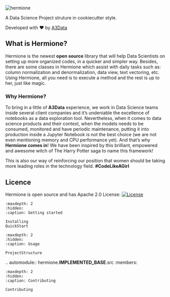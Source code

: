 ![hermione](../images/vertical_logo.png)

A Data Science Project struture in cookiecutter style.

Developed with ❤️ by <a href="http://www.a3data.com.br/" target="_blank">A3Data</a>

## What is Hermione?

  

Hermione is the newest **open source** library that will help Data Scientists on setting up more organized codes, in a quicker and simpler way. Besides, there are some classes in Hermione which assist with daily tasks such as: column normalization and denormalization, data view, text vectoring, etc. Using Hermione, all you need is to execute a method and the rest is up to her, just like magic.

### Why Hermione?
To bring in a little of **A3Data** experience, we work in Data Science teams inside several client companies and it’s undeniable the excellence of notebooks as a data exploration tool. Nevertheless, when it comes to data science products and their context, when the models needs to be consumed, monitored and have periodic maintenance, putting it into production inside a Jupyter Notebook is not the best choice (we are not even mentioning memory and CPU performance yet). And that’s why **Hermione comes in**!
We have been inspired by this brilliant, empowered and awesome witch of The Harry Potter saga to name this framework!

This is also our way of reinforcing our position that women should be taking more leading roles in the technology field. **#CodeLikeAGirl**

## Licence
Hermione is open source and has Apache 2.0 License: [![License](https://img.shields.io/badge/License-Apache%202.0-blue.svg)](https://opensource.org/licenses/Apache-2.0)


```{toctree}
:maxdepth: 2
:hidden:
:caption: Getting started

Installing
QuickStart
```

```{toctree}
:maxdepth: 2
:hidden:
:caption: Usage

ProjectStructure

```
.. automodule:: hermione.__IMPLEMENTED_BASE__.src
    :members:

```{toctree}
:maxdepth: 2
:hidden:
:caption: Contributing

Contributing

```